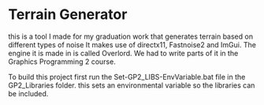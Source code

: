 # Terrain Generator
this is a tool I made for my graduation work that generates terrain based on different types of noise
It makes use of directx11, Fastnoise2 and ImGui.
The engine it is made in is called Overlord. We had to write parts of it in the Graphics Programming 2 course.

To build this project first run the Set-GP2_LIBS-EnvVariable.bat file in the GP2_Libraries folder.
this sets an environmental variable so the libraries can be included.
